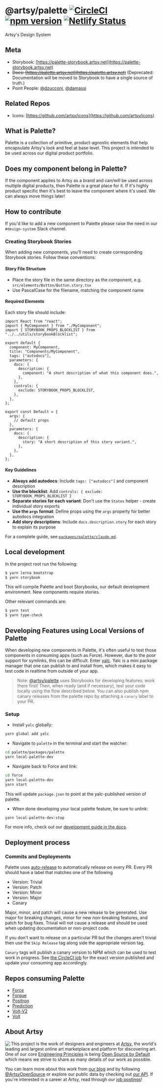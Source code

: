 # @artsy/palette [![CircleCI](https://circleci.com/gh/artsy/palette.svg?style=shield)](https://circleci.com/gh/artsy/palette) [![npm version](https://badge.fury.io/js/%40artsy%2Fpalette.svg)](https://www.npmjs.com/package/@artsy/palette) [![Netlify Status](https://api.netlify.com/api/v1/badges/beb9e8d7-10cc-4a2e-99bb-0d4c6f46db82/deploy-status)](https://app.netlify.com/sites/artsy-palette/deploys)

Artsy's Design System

## Meta

- Storybook: [https://palette-storybook.artsy.net](https://palette-storybook.artsy.net)
- <del>Docs: [https://palette.artsy.net](https://palette.artsy.net)</del> (Deprecated: Documentation will be moved to Storybook to have a single source of truth.)
- Point People: [@dzucconi](https://github.com/dzucconi), [@damassi](https://github.com/damassi)

## Related Repos

- Icons: [https://github.com/artsy/icons](https://github.com/artsy/icons)

## What is Palette?

Palette is a collection of primitive, product-agnostic elements that help encapsulate Artsy's look and feel at base level. This project is intended to be used
across our digital product portfolio.

## Does my component belong in Palette?

If the component applies to Artsy as a brand and can/will be used across multiple digital products, then Palette is a great place for it. If it's highly product
specific then it's best to leave the component where it's used. We can always move things later!

## How to contribute

If you'd like to add a new component to Palette please raise the need in our `#design-system` Slack channel.

### Creating Storybook Stories

When adding new components, you'll need to create corresponding Storybook stories. Follow these conventions:

#### Story File Structure

- Place the story file in the same directory as the component, e.g. `src/elements/Button/Button.story.tsx`
- Use PascalCase for the filename, matching the component name

#### Required Elements

Each story file should include:

```tsx
import React from "react";
import { MyComponent } from "./MyComponent";
import { STORYBOOK_PROPS_BLOCKLIST } from "../../utils/storybookBlocklist";

export default {
  component: MyComponent,
  title: "Components/MyComponent",
  tags: ["autodocs"],
  parameters: {
    docs: {
      description: {
        component: "A short description of what this component does.",
      },
    },
    controls: {
      exclude: STORYBOOK_PROPS_BLOCKLIST,
    },
  },
};

export const Default = {
  args: {
    // default props
  },
  parameters: {
    docs: {
      description: {
        story: "A short description of this story variant.",
      },
    },
  },
};
```

#### Key Guidelines

- **Always add autodocs**: Include `tags: ["autodocs"]` and component description
- **Use the blocklist**: Add `controls: { exclude: STORYBOOK_PROPS_BLOCKLIST }`
- **Separate stories for each variant**: Don't use the `States` helper - create individual story exports
- **Use the `args` format**: Define props using the `args` property for better autodocs integration
- **Add story descriptions**: Include `docs.description.story` for each story to explain its purpose

For a complete guide, see [`packages/palette/claude.md`](packages/palette/CLAUDE.md).

## Local development

In the project root run the following:

```sh
$ yarn lerna bootstrap
$ yarn storybook
```

This will compile Palette and boot Storybooks, our default development environment. New components require stories.

Other relevant commands are:

```sh
$ yarn test
$ yarn type-check
```

## Developing Features using Local Versions of Palette

When developing new components in Palette, it's often useful to test those components in consuming apps (such as Force). However, due to the poor support for symlinks, this can be difficult. Enter [yalc](https://github.com/wclr/yalc). Yalc is a mini package manager that one can publish to and install from, which makes it easy to test code in realtime from outside of your app.

> Note: [@artsy/palette](https://github.com/artsy/palette) uses Storybooks for developing features; work there first! Then, when ready (and if necessary), test your code locally using the flow described below. You can also publish npm canary releases from the palette repo by attaching a `canary` label to your PR.

### Setup

- Install `yalc` globally:

```sh
yarn global add yalc
```

- Navigate to `palette` in the terminal and start the watcher:

```sh
cd palette/packages/palette
yarn local-palette-dev
```

- Navigate back to Force and link:

```sh
cd force
yarn local-palette-dev
yarn start
```

This will update `package.json` to point at the yalc-published version of palette.

- When done developing your local palette feature, be sure to unlink:

```sh
yarn local-palette-dev:stop
```

For more info, check out our [development guide in the docs](https://palette.artsy.net/guides/development/).

## Deployment process

### Commits and Deployments

Palette uses [auto-release](https://github.com/intuit/auto-release#readme) to automatically release on every PR. Every PR should have a label that matches one of the following

- Version: Trivial
- Version: Patch
- Version: Minor
- Version: Major
- Canary

Major, minor, and patch will cause a new release to be generated. Use major for breaking changes, minor for new non-breaking features,
and patch for bug fixes. Trivial will not cause a release and should be used when updating documentation or non-project code.

If you don't want to release on a particular PR but the changes aren't trivial then use the `Skip Release` tag along side the appropriate version tag.

`Canary` tags will publish a canary version to NPM which can be used to test work in progress. See [the CircleCI job](https://app.circleci.com/pipelines/github/artsy/palette/4138/workflows/ffc56588-35bf-41ed-a0a8-a806fc807678/jobs/20148) for the exact version published and update your consuming app accordingly.

## Repos consuming Palette

- [Force](https://github.com/artsy/force)
- [Forque](https://github.com/artsy/forque)
- [Positron](https://github.com/artsy/positron)
- [Prediction](https://github.com/artsy/prediction)
- [Volt-V2](https://github.com/artsy/volt-v2)
- [Volt](https://github.com/artsy/volt)

## About Artsy

<a href="https://www.artsy.net/">
  <img align="left" src="https://avatars2.githubusercontent.com/u/546231?s=200&v=4"/>
</a>

This project is the work of designers and engineers at [Artsy][footer_website], the
world's leading and largest online art marketplace and platform for discovering art.
One of our core [Engineering Principles][footer_principles] is being [Open
Source by Default][footer_open] which means we strive to share as many details
of our work as possible.

You can learn more about this work from [our blog][footer_blog] and by following
[@ArtsyOpenSource][footer_twitter] or explore our public data by checking out
[our API][footer_api]. If you're interested in a career at Artsy, read through
our [job postings][footer_jobs]!

[footer_website]: https://www.artsy.net/
[footer_principles]: culture/engineering-principles.md
[footer_open]: culture/engineering-principles.md#open-source-by-default
[footer_blog]: https://artsy.github.io/
[footer_twitter]: https://twitter.com/ArtsyOpenSource
[footer_api]: https://developers.artsy.net/
[footer_jobs]: https://www.artsy.net/jobs
